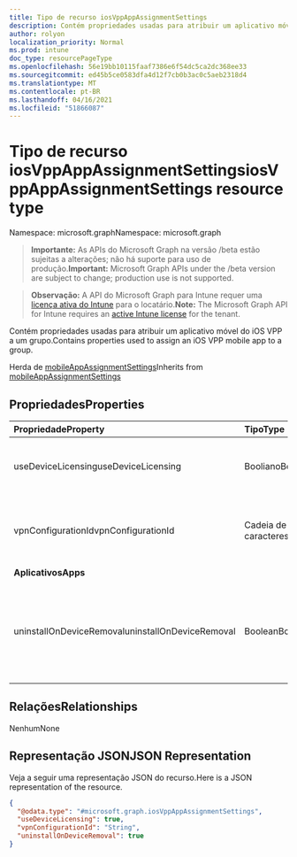 ```yaml
---
title: Tipo de recurso iosVppAppAssignmentSettings
description: Contém propriedades usadas para atribuir um aplicativo móvel do iOS VPP a um grupo.
author: rolyon
localization_priority: Normal
ms.prod: intune
doc_type: resourcePageType
ms.openlocfilehash: 56e19bb10115faaf7386e6f54dc5ca2dc368ee33
ms.sourcegitcommit: ed45b5ce0583dfa4d12f7cb0b3ac0c5aeb2318d4
ms.translationtype: MT
ms.contentlocale: pt-BR
ms.lasthandoff: 04/16/2021
ms.locfileid: "51866087"
---
```

# <a name="iosvppappassignmentsettings-resource-type"></a><span data-ttu-id="d10b7-103">Tipo de recurso iosVppAppAssignmentSettings</span><span class="sxs-lookup"><span data-stu-id="d10b7-103">iosVppAppAssignmentSettings resource type</span></span>

<span data-ttu-id="d10b7-104">Namespace: microsoft.graph</span><span class="sxs-lookup"><span data-stu-id="d10b7-104">Namespace: microsoft.graph</span></span>

> <span data-ttu-id="d10b7-105">**Importante:** As APIs do Microsoft Graph na versão /beta estão sujeitas a alterações; não há suporte para uso de produção.</span><span class="sxs-lookup"><span data-stu-id="d10b7-105">**Important:** Microsoft Graph APIs under the /beta version are subject to change; production use is not supported.</span></span>

> <span data-ttu-id="d10b7-106">**Observação:** A API do Microsoft Graph para Intune requer uma [licença ativa do Intune](https://go.microsoft.com/fwlink/?linkid=839381) para o locatário.</span><span class="sxs-lookup"><span data-stu-id="d10b7-106">**Note:** The Microsoft Graph API for Intune requires an [active Intune license](https://go.microsoft.com/fwlink/?linkid=839381) for the tenant.</span></span>

<span data-ttu-id="d10b7-107">Contém propriedades usadas para atribuir um aplicativo móvel do iOS VPP a um grupo.</span><span class="sxs-lookup"><span data-stu-id="d10b7-107">Contains properties used to assign an iOS VPP mobile app to a group.</span></span>


<span data-ttu-id="d10b7-108">Herda de [mobileAppAssignmentSettings](../resources/intune-shared-mobileappassignmentsettings.md)</span><span class="sxs-lookup"><span data-stu-id="d10b7-108">Inherits from [mobileAppAssignmentSettings](../resources/intune-shared-mobileappassignmentsettings.md)</span></span>

## <a name="properties"></a><span data-ttu-id="d10b7-109">Propriedades</span><span class="sxs-lookup"><span data-stu-id="d10b7-109">Properties</span></span>
|<span data-ttu-id="d10b7-110">Propriedade</span><span class="sxs-lookup"><span data-stu-id="d10b7-110">Property</span></span>|<span data-ttu-id="d10b7-111">Tipo</span><span class="sxs-lookup"><span data-stu-id="d10b7-111">Type</span></span>|<span data-ttu-id="d10b7-112">Descrição</span><span class="sxs-lookup"><span data-stu-id="d10b7-112">Description</span></span>|
|:---|:---|:---|
|<span data-ttu-id="d10b7-113">useDeviceLicensing</span><span class="sxs-lookup"><span data-stu-id="d10b7-113">useDeviceLicensing</span></span>|<span data-ttu-id="d10b7-114">Booliano</span><span class="sxs-lookup"><span data-stu-id="d10b7-114">Boolean</span></span>|<span data-ttu-id="d10b7-115">Se usa ou não o licenciamento do dispositivo.</span><span class="sxs-lookup"><span data-stu-id="d10b7-115">Whether or not to use device licensing.</span></span>|
|<span data-ttu-id="d10b7-116">vpnConfigurationId</span><span class="sxs-lookup"><span data-stu-id="d10b7-116">vpnConfigurationId</span></span>|<span data-ttu-id="d10b7-117">Cadeia de caracteres</span><span class="sxs-lookup"><span data-stu-id="d10b7-117">String</span></span>|<span data-ttu-id="d10b7-118">A identificação de configuração da VPN a aplicar neste aplicativo.</span><span class="sxs-lookup"><span data-stu-id="d10b7-118">The VPN Configuration Id to apply for this app.</span></span>|
|<span data-ttu-id="d10b7-119">**Aplicativos**</span><span class="sxs-lookup"><span data-stu-id="d10b7-119">**Apps**</span></span>|
|<span data-ttu-id="d10b7-120">uninstallOnDeviceRemoval</span><span class="sxs-lookup"><span data-stu-id="d10b7-120">uninstallOnDeviceRemoval</span></span>|<span data-ttu-id="d10b7-121">Boolean</span><span class="sxs-lookup"><span data-stu-id="d10b7-121">Boolean</span></span>|<span data-ttu-id="d10b7-122">Se deve ou não desinstalar o aplicativo quando o dispositivo for removido do Intune.</span><span class="sxs-lookup"><span data-stu-id="d10b7-122">Whether or not to uninstall the app when device is removed from Intune.</span></span>|

## <a name="relationships"></a><span data-ttu-id="d10b7-123">Relações</span><span class="sxs-lookup"><span data-stu-id="d10b7-123">Relationships</span></span>
<span data-ttu-id="d10b7-124">Nenhum</span><span class="sxs-lookup"><span data-stu-id="d10b7-124">None</span></span>

## <a name="json-representation"></a><span data-ttu-id="d10b7-125">Representação JSON</span><span class="sxs-lookup"><span data-stu-id="d10b7-125">JSON Representation</span></span>
<span data-ttu-id="d10b7-126">Veja a seguir uma representação JSON do recurso.</span><span class="sxs-lookup"><span data-stu-id="d10b7-126">Here is a JSON representation of the resource.</span></span>
<!-- {
  "blockType": "resource",
  "@odata.type": "microsoft.graph.iosVppAppAssignmentSettings"
}
-->
``` json
{
  "@odata.type": "#microsoft.graph.iosVppAppAssignmentSettings",
  "useDeviceLicensing": true,
  "vpnConfigurationId": "String",
  "uninstallOnDeviceRemoval": true
}
```




